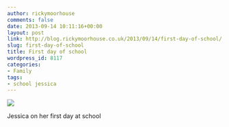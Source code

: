 ```yaml
---
author: rickymoorhouse
comments: false
date: 2013-09-14 10:11:16+00:00
layout: post
link: http://blog.rickymoorhouse.co.uk/2013/09/14/first-day-of-school/
slug: first-day-of-school
title: First day of school
wordpress_id: 8117
categories:
- Family
tags:
- school jessica
---
```


![](images/wpid-52343636793c51-25739622.jpg)

Jessica on her first day at school

